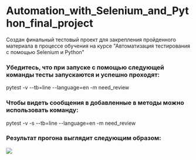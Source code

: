 # Automation_with_Selenium_and_Python_final_project
Создан финальный тестовый проект для закрепления пройденного материала в процессе обучения на курсе "Автоматизация тестирования с помощью Selenium и Python"

### Убедитесь, что при запуске с помощью следующей команды тесты запускаются и успешно проходят: 

pytest -v --tb=line --language=en -m need_review

### Чтобы видеть сообщения в добавленные в методы можно использовать команду:

pytest -v -s --tb=line --language=en -m need_review

### Результат прогона выглядит следующим образом:

![]("https://disk.yandex.com/i/12NQ_qce1f1iHA")